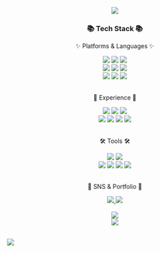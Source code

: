 <div align=center>
	<img src="https://capsule-render.vercel.app/api?type=soft&color=auto&height=150&section=header&text=Cheol2%20GitHub!&fontSize=70&animation=twinkling" />
</div>
<div align=center>
	<h3>📚 Tech Stack 📚</h3>
	<p>✨ Platforms & Languages ✨</p>
</div>
<div align="center">
	<img src="https://img.shields.io/badge/Python-3776AB?style=flat&logo=Python&logoColor=white" />
	<img src="https://img.shields.io/badge/apachehadoop-66CCFF?style=flat&logo=apachehadoop&logoColor=white" />
	<img src="https://img.shields.io/badge/MySQL-4479A1?style=flat&logo=MySQL&logoColor=white" />
	<br>
	<img src="https://img.shields.io/badge/apacheairflow-017CEE?style=flat&logo=apacheairflow&logoColor=white" />
	<img src="https://img.shields.io/badge/docker-2496ED?style=flat&logo=docker&logoColor=white" />
	<img src="https://img.shields.io/badge/pandas-150458?style=flat&logo=pandas&logoColor=white" />
 	<br>
	<img src="https://img.shields.io/badge/Linux-FCC624?style=flat&logo=Linux&logoColor=white" />
	<img src="https://img.shields.io/badge/fastapi-009688?style=flat&logo=fastapi&logoColor=white" />
	<img src="https://img.shields.io/badge/django-092E20?style=flat&logo=django&logoColor=white" />
</div>
<br>
<div align=center>
	<p>🎈 Experience 🎈</p>
</div>
<div align=center>
	<img src="https://img.shields.io/badge/Java-007396?style=flat&logo=Conda-Forge&logoColor=white" />
	<img src="https://img.shields.io/badge/HTML5-E34F26?style=flat&logo=HTML5&logoColor=white" />
	<img src="https://img.shields.io/badge/CSS3-1572B6?style=flat&logo=CSS3&logoColor=white" /> 
	<br>
	<img src="https://img.shields.io/badge/Spring-6DB33F?style=flat&logo=Spring&logoColor=white" />
	<img src="https://img.shields.io/badge/Bootstrap-7952B3?style=flat&logo=Bootstrap&logoColor=white" />
	<img src="https://img.shields.io/badge/scikitlearn-F7931E?style=flat&logo=MySQL&logoColor=white" />
	<img src="https://img.shields.io/badge/Pytorch-EE4C2C?style=flat&logo=Pytorch&logoColor=white" />
</div>
<br>
<div align=center>
	<p>🛠 Tools 🛠</p>
</div>
<div align=center>
	<img src="https://img.shields.io/badge/AWS-232F3E?style=flat&logo=AmazonAWS&logoColor=white" />
	<img src="https://img.shields.io/badge/Visual%20Studio%20Code-007ACC?style=flat&logo=VisualStudioCode&logoColor=white" />
	<br>
	<img src="https://img.shields.io/badge/gunicorn-499848?style=flat&logo=gunicorn&logoColor=white" />
	<img src="https://img.shields.io/badge/NGINX-009639?style=flat&logo=NGINX&logoColor=white" />
	<img src="https://img.shields.io/badge/velog-20C997?style=flat&logo=velog&logoColor=white" />
	<img src="https://img.shields.io/badge/GitHub-181717?style=flat&logo=GitHub&logoColor=white" />
</div>
<br>
<div align=center>
	<p>🎨 SNS & Portfolio 🎨</p>
</div>
<div align=center>
	<a href="">
		<img src="https://img.shields.io/badge/Portfolio-FF3633?style=flat&logo=Micro.blog&logoColor=white" />
	</a>
	<a href="(https://velog.io/@cheol2_y/posts)">
		<img src="https://img.shields.io/badge/velog-20C997?style=flat&logo=velog&logoColor=white" />
	<br>
</div>
<div align=center>
	<br>
<img src="https://github-readme-stats.vercel.app/api/top-langs/?username=cheol2Y&layout=compact&theme=dark">
	<br>
<img src="https://github-readme-stats.vercel.app/api?username=cheol2Y&theme=transparent&show_icons=true">
<!-- <img src="https://github-readme-stats.vercel.app/api?username=cheol2Y&show_icons=true"> -->


<br>
</div>
<br>

![](./profile-3d-contrib/profile-season-animate.svg)
